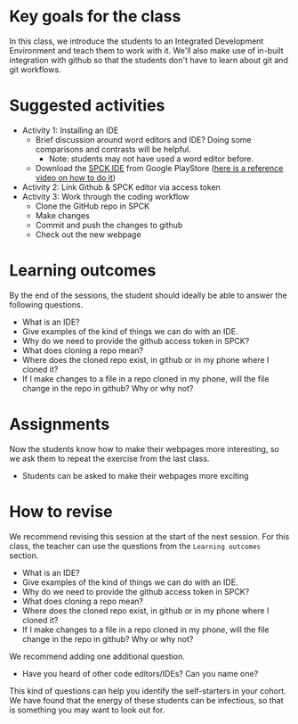 # Key goals for the class

In this class, we introduce the students to an Integrated Development Environment and teach them to work with it. We'll also make use of in-built integration with github so that the students don't have to learn about git and git workflows.

# Suggested activities

* Activity 1: Installing an IDE
  - Brief discussion around word editors and IDE? Doing some comparisons and contrasts will be helpful.
    - Note: students may not have used a word editor before.
  - Download the [SPCK IDE](https://play.google.com/store/apps/details?id=io.spck) from Google PlayStore ([here is a reference video on how to do it](https://www.youtube.com/watch?v=Ogua-snbvjQ&t=4s&ab_channel=Coding4All))
* Activity 2: Link Github & SPCK editor via access token
* Activity 3: Work through the coding workflow
  - Clone the GitHub repo in SPCK
  - Make changes
  - Commit and push the changes to github
  - Check out the new webpage

# Learning outcomes

By the end of the sessions, the student should ideally be able to answer the following questions.

* What is an IDE?
* Give examples of the kind of things we can do with an IDE.
* Why do we need to provide the github access token in SPCK?
* What does cloning a repo mean?
* Where does the cloned repo exist, in github or in my phone where I cloned it?
* If I make changes to a file in a repo cloned in my phone, will the file change in the repo in github? Why or why not?

# Assignments

Now the students know how to make their webpages more interesting, so we ask them to repeat the exercise from the last class.

* Students can be asked to make their webpages more exciting 

# How to revise

We recommend revising this session at the start of the next session. For this class, the teacher can use the questions from the `Learning outcomes` section.

* What is an IDE?
* Give examples of the kind of things we can do with an IDE.
* Why do we need to provide the github access token in SPCK?
* What does cloning a repo mean?
* Where does the cloned repo exist, in github or in my phone where I cloned it?
* If I make changes to a file in a repo cloned in my phone, will the file change in the repo in github? Why or why not?

We recommend adding one additional question.

* Have you heard of other code editors/IDEs? Can you name one?

This kind of questions can help you identify the self-starters in your cohort. We have found that the energy of these students can be infectious, so that is something you may want to look out for.
